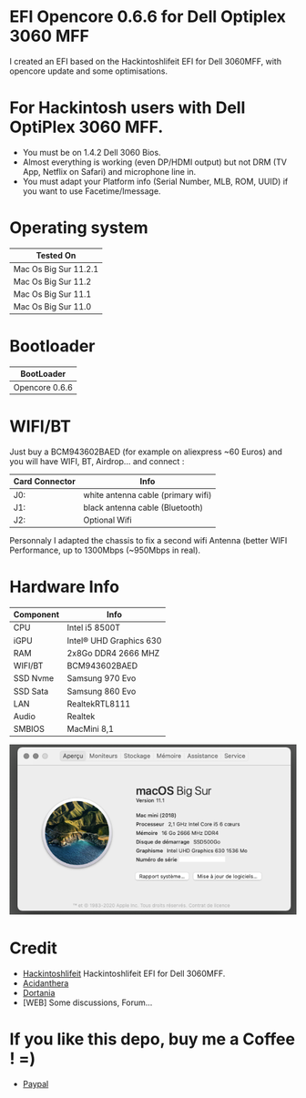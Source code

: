 # EFI Opencore 0.6.6 for Dell Optiplex 3060 MFF
I created an EFI based on the Hackintoshlifeit EFI for Dell 3060MFF, with opencore update and some optimisations.

# For Hackintosh users with Dell OptiPlex 3060 MFF.
- You must be on 1.4.2 Dell 3060 Bios.
- Almost everything is working (even DP/HDMI output) but not DRM (TV App, Netflix on Safari) and microphone line in.
- You must adapt your Platform info (Serial Number, MLB, ROM, UUID) if you want to use Facetime/Imessage.

# Operating system

| Tested On | 
| ------------- |
| Mac Os Big Sur 11.2.1 | 
| Mac Os Big Sur 11.2 | 
| Mac Os Big Sur 11.1 | 
| Mac Os Big Sur 11.0 | 

# Bootloader
| BootLoader | 
| ------------- |
| Opencore 0.6.6 |

# WIFI/BT
Just buy a BCM943602BAED (for example on aliexpress ~60 Euros) and you will have WIFI, BT, Airdrop... and connect :

| Card Connector | Info |
| ------------- | ------------- |
| J0: | white antenna cable (primary wifi) |
| J1: | black antenna cable  (Bluetooth) |
| J2: | Optional Wifi |

Personnaly I adapted the chassis to fix a second wifi Antenna (better WIFI Performance, up to 1300Mbps (~950Mbps in real).

# Hardware Info
| Component | Info |
| ------------- | ------------- |
| CPU  | Intel i5 8500T  |
| iGPU  | Intel® UHD Graphics 630 |
| RAM  | 2x8Go DDR4 2666 MHZ  |
| WIFI/BT  | BCM943602BAED |
| SSD Nvme  | Samsung 970 Evo  |
| SSD Sata | Samsung 860 Evo |
| LAN | RealtekRTL8111 |
| Audio  | Realtek  |
| SMBIOS | MacMini 8,1 |

![Alt text](About.png?raw=true "About This Mac")


# Credit
- [Hackintoshlifeit](https://github.com/Hackintoshlifeit) Hackintoshlifeit EFI for Dell 3060MFF.
- [Acidanthera](https://github.com/acidanthera) 
- [Dortania](https://github.com/dortania)
- [WEB] Some discussions, Forum...

# If you like this depo, buy me a Coffee ! =)
- [Paypal](https://paypal.me/pools/c/8wGwagGlFS) 

